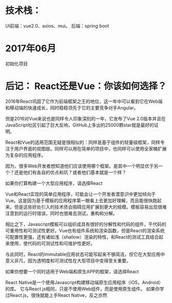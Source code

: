   

# 技术栈：
UI前端：vue2.0、axios、mui。
后端：spring boot

# 2017年06月
初始化项目

# 后记： React还是Vue：你该如何选择？


2016年React巩固了它作为前端框架之王的地位，这一年中可以看到它在Web端和移动端的快速成长，同时稳稳领先于它的主要竞争对手Angular。

但是2016对Vue来说也是同样令人印象深刻的一年，它发布了Vue 2.0版本并且在JavaScript社区引起了巨大反响，GitHub上多出的25000颗star就是最好的证明。

React和Vue的适用范围无疑是很相似的：同样是基于组件的轻量级框架，同样专注于用户界面的视图层。同样可以用在简单的项目中，也同样可以使用全家桶扩展为复杂的应用程序。

因为，很多Web开发者想知道他们应该使用哪个框架。是其中一个明显优于另一个？还是他们有各自的优点和坑？或者他们基本就是一个样？


如果你打算构建一个大型应用程序，请选择React

Vue和React实现的简单应用程序，可能会让一个开发者潜意识中更加倾向于Vue。这是因为基于模板的应用程序第一眼看上去更加好理解，而且能很快跑起来。但是这些好处引入的技术债会阻碍应用扩展到更大的规模。模板容易出现很难注意到的运行时错误，同时也很难去测试，重构和分解。

相比之下，Javascript模板可以组织成具有很好的分解性和代码的组件，干代码的可重用性和可测试性更好。Vue也有组件系统和渲染函数，但是React的渲染系统可配置性更强，还有诸如浅（shallow）渲染的特性，和React的测试工具结合起来使用，使代码的可测试性和可维护性更好。

与此同时，React的immutable应用状态可能写起来不够简洁，但它在大型应用中意义非凡，因为透明度和可测试性在大型项目中变得至关重要。

如果你想要一个同时适用于Web端和原生APP的框架，请选择React

React Native是一个使用Javascript构建移动端原生应用程序（iOS，Android）的库。 它与React.js相同，只是不使用Web组件，而是使用原生组件。 如果你学过React.js，很快就能上手React Native，反之亦然
